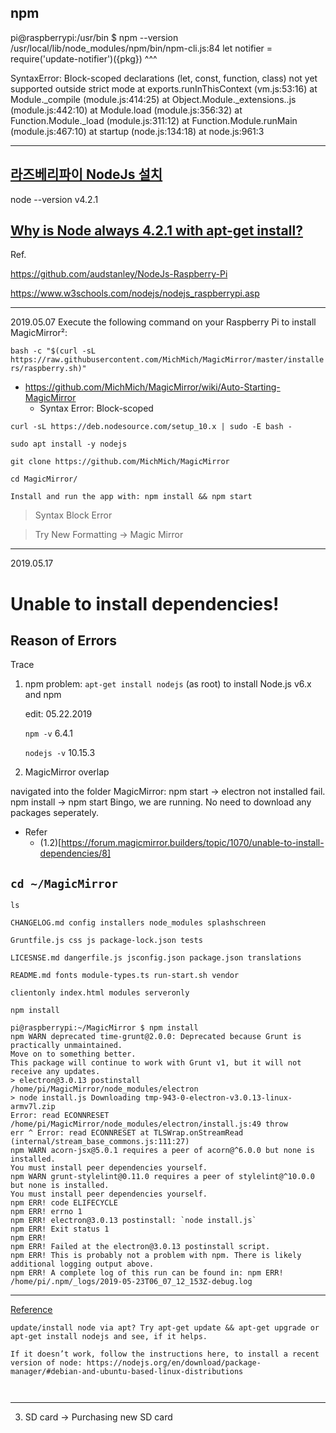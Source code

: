 ## npm 

pi@raspberrypi:/usr/bin $ npm --version
/usr/local/lib/node_modules/npm/bin/npm-cli.js:84
      let notifier = require('update-notifier')({pkg})
      ^^^

SyntaxError: Block-scoped declarations (let, const, function, class) not yet supported outside strict mode
    at exports.runInThisContext (vm.js:53:16)
    at Module._compile (module.js:414:25)
    at Object.Module._extensions..js (module.js:442:10)
    at Module.load (module.js:356:32)
    at Function.Module._load (module.js:311:12)
    at Function.Module.runMain (module.js:467:10)
    at startup (node.js:134:18)
    at node.js:961:3

----------
## [라즈베리파이 NodeJs 설치](https://blog.xcoda.net/99)
node --version
v4.2.1

## [Why is Node always 4.2.1 with apt-get install?](https://www.raspberrypi.org/forums/viewtopic.php?t=205323)

Ref.

https://github.com/audstanley/NodeJs-Raspberry-Pi

https://www.w3schools.com/nodejs/nodejs_raspberrypi.asp



--------
2019.05.07
<Automatic Installation>
Execute the following command on your Raspberry Pi to install MagicMirror²:
      
`bash -c "$(curl -sL https://raw.githubusercontent.com/MichMich/MagicMirror/master/installers/raspberry.sh)"`

* https://github.com/MichMich/MagicMirror/wiki/Auto-Starting-MagicMirror
  * Syntax Error: Block-scoped    
 
<Manual Installation>

`curl -sL https://deb.nodesource.com/setup_10.x | sudo -E bash -`

`sudo apt install -y nodejs`

`git clone https://github.com/MichMich/MagicMirror`

`cd MagicMirror/`

`Install and run the app with: npm install && npm start`

> Syntax Block Error

> Try New Formatting -> Magic Mirror
---------
2019.05.17

# Unable to install dependencies!

## Reason of Errors

Trace
1. npm problem: `apt-get install nodejs` (as root) to install Node.js v6.x and npm
     
     edit: 05.22.2019
     
     `npm -v` 6.4.1
     
     `nodejs -v` 10.15.3

2. MagicMirror overlap

navigated into the folder MagicMirror:
npm start -> electron not installed fail.
npm install -> npm start
Bingo, we are running. No need to download any packages seperately.

* Refer
  * (1.2)[https://forum.magicmirror.builders/topic/1070/unable-to-install-dependencies/8]
## `cd ~/MagicMirror`

`ls`

```
CHANGELOG.md config installers node_modules splashschreen
 
Gruntfile.js css js package-lock.json tests
 
LICESNSE.md dangerfile.js jsconfig.json package.json translations
 
README.md fonts module-types.ts run-start.sh vendor

clientonly index.html modules serveronly
```

`npm install`

```
pi@raspberrypi:~/MagicMirror $ npm install
npm WARN deprecated time-grunt@2.0.0: Deprecated because Grunt is practically unmaintained. 
Move on to something better. 
This package will continue to work with Grunt v1, but it will not receive any updates. 
> electron@3.0.13 postinstall /home/pi/MagicMirror/node_modules/electron 
> node install.js Downloading tmp-943-0-electron-v3.0.13-linux-armv7l.zip 
Error: read ECONNRESET /home/pi/MagicMirror/node_modules/electron/install.js:49 throw 
err ^ Error: read ECONNRESET at TLSWrap.onStreamRead (internal/stream_base_commons.js:111:27) 
npm WARN acorn-jsx@5.0.1 requires a peer of acorn@^6.0.0 but none is installed. 
You must install peer dependencies yourself. 
npm WARN grunt-stylelint@0.11.0 requires a peer of stylelint@^10.0.0 but none is installed. 
You must install peer dependencies yourself. 
npm ERR! code ELIFECYCLE 
npm ERR! errno 1 
npm ERR! electron@3.0.13 postinstall: `node install.js` 
npm ERR! Exit status 1 
npm ERR! 
npm ERR! Failed at the electron@3.0.13 postinstall script. 
npm ERR! This is probably not a problem with npm. There is likely additional logging output above. 
npm ERR! A complete log of this run can be found in: npm ERR! /home/pi/.npm/_logs/2019-05-23T06_07_12_153Z-debug.log
```

---

[Reference](https://forum.magicmirror.builders/topic/1046/problem-npm-install-npm-start/8)

```
update/install node via apt? Try apt-get update && apt-get upgrade or apt-get install nodejs and see, if it helps.

If it doesn’t work, follow the instructions here, to install a recent version of node: https://nodejs.org/en/download/package-manager/#debian-and-ubuntu-based-linux-distributions

 

```

---
3. SD card -> Purchasing new SD card
